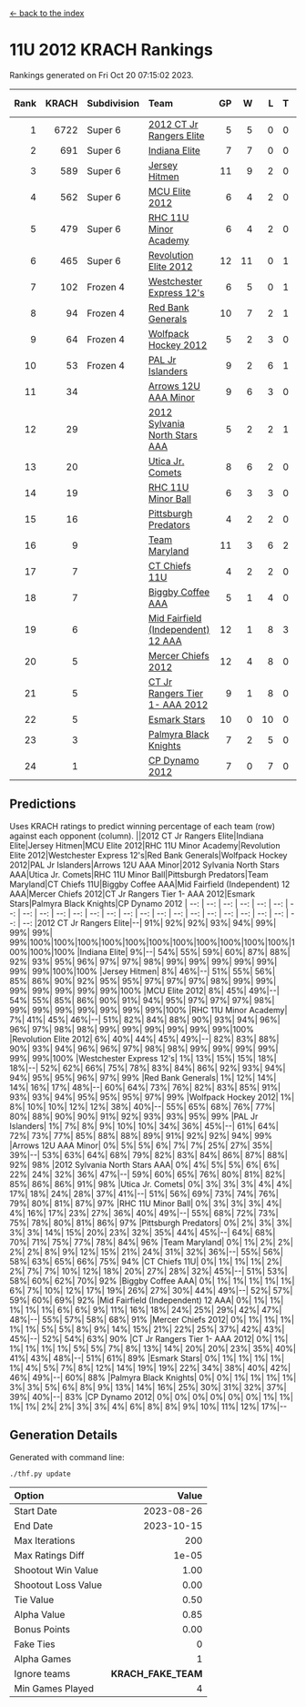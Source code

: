 [<- back to the index](readme.md)
# 11U 2012 KRACH Rankings
Rankings generated on Fri Oct 20 07:15:02 2023.

Rank|KRACH|Subdivision|Team|GP|W|L|T|OTW|OTL|SoS|Exp Wins|Win Diff
---:|---:|:---|:---|---:|---:|---:|---:|---:|---:|---:|---:|---:
1|6722|Super 6|[2012 CT Jr Rangers Elite](https://gamesheetstats.com/seasons/3664/teams/140909/schedule)|5|5|0|0|0|0|190|5.8|-0.0
2|691|Super 6|[Indiana Elite](https://gamesheetstats.com/seasons/3664/teams/144355/schedule)|7|7|0|0|0|0|13|7.9|0.0
3|589|Super 6|[Jersey Hitmen](https://gamesheetstats.com/seasons/3664/teams/140915/schedule)|11|9|2|0|0|0|668|9.8|-0.0
4|562|Super 6|[MCU Elite 2012](https://gamesheetstats.com/seasons/3664/teams/140908/schedule)|6|4|2|0|2|0|324|4.8|-0.0
5|479|Super 6|[RHC 11U Minor Academy](https://gamesheetstats.com/seasons/3664/teams/140913/schedule)|6|4|2|0|0|1|1131|4.8|-0.0
6|465|Super 6|[Revolution Elite 2012](https://gamesheetstats.com/seasons/3664/teams/140924/schedule)|12|11|0|1|1|0|26|12.4|0.0
7|102|Frozen 4|[Westchester Express 12's](https://gamesheetstats.com/seasons/3664/teams/140919/schedule)|6|5|0|1|1|0|11|6.4|0.0
8|94|Frozen 4|[Red Bank Generals](https://gamesheetstats.com/seasons/3664/teams/140916/schedule)|10|7|2|1|2|0|106|8.4|0.0
9|64|Frozen 4|[Wolfpack Hockey 2012](https://gamesheetstats.com/seasons/3664/teams/140914/schedule)|5|2|3|0|0|1|274|2.8|-0.0
10|53|Frozen 4|[PAL Jr Islanders](https://gamesheetstats.com/seasons/3664/teams/140921/schedule)|9|2|6|1|0|2|931|3.4|0.0
11|34||[Arrows 12U AAA Minor](https://gamesheetstats.com/seasons/3664/teams/140920/schedule)|9|6|3|0|1|0|27|6.9|0.0
12|29||[2012 Sylvania North Stars AAA](https://gamesheetstats.com/seasons/3664/teams/162461/schedule)|5|2|2|1|0|0|235|3.4|0.0
13|20||[Utica Jr. Comets](https://gamesheetstats.com/seasons/3664/teams/140923/schedule)|8|6|2|0|1|0|7|6.9|0.0
14|19||[RHC 11U Minor Ball](https://gamesheetstats.com/seasons/3664/teams/140917/schedule)|6|3|3|0|0|0|28|3.9|0.0
15|16||[Pittsburgh Predators](https://gamesheetstats.com/seasons/3664/teams/140925/schedule)|4|2|2|0|0|1|39|2.9|0.0
16|9||[Team Maryland](https://gamesheetstats.com/seasons/3664/teams/140928/schedule)|11|3|6|2|0|0|1186|4.9|0.0
17|7||[CT Chiefs 11U](https://gamesheetstats.com/seasons/3664/teams/140912/schedule)|4|2|2|0|0|0|9|2.9|0.0
18|7||[Biggby Coffee AAA](https://gamesheetstats.com/seasons/3664/teams/144354/schedule)|5|1|4|0|0|0|239|1.9|0.0
19|6||[Mid Fairfield (Independent) 12 AAA](https://gamesheetstats.com/seasons/3664/teams/140910/schedule)|12|1|8|3|0|2|88|3.4|0.0
20|5||[Mercer Chiefs 2012](https://gamesheetstats.com/seasons/3664/teams/140918/schedule)|12|4|8|0|0|1|31|4.9|0.0
21|5||[CT Jr Rangers Tier 1- AAA 2012](https://gamesheetstats.com/seasons/3664/teams/140911/schedule)|9|1|8|0|0|0|169|1.9|0.0
22|5||[Esmark Stars](https://gamesheetstats.com/seasons/3664/teams/140926/schedule)|10|0|10|0|0|0|381|0.9|0.0
23|3||[Palmyra Black Knights](https://gamesheetstats.com/seasons/3664/teams/140927/schedule)|7|2|5|0|0|0|68|2.9|0.0
24|1||[CP Dynamo 2012](https://gamesheetstats.com/seasons/3664/teams/140922/schedule)|7|0|7|0|0|0|151|0.9|0.0

## Predictions
Uses KRACH ratings to predict winning percentage of each team (row) against each opponent (column).
||2012 CT Jr Rangers Elite|Indiana Elite|Jersey Hitmen|MCU Elite 2012|RHC 11U Minor Academy|Revolution Elite 2012|Westchester Express 12's|Red Bank Generals|Wolfpack Hockey 2012|PAL Jr Islanders|Arrows 12U AAA Minor|2012 Sylvania North Stars AAA|Utica Jr. Comets|RHC 11U Minor Ball|Pittsburgh Predators|Team Maryland|CT Chiefs 11U|Biggby Coffee AAA|Mid Fairfield (Independent) 12 AAA|Mercer Chiefs 2012|CT Jr Rangers Tier 1- AAA 2012|Esmark Stars|Palmyra Black Knights|CP Dynamo 2012
| --: | --: | --: | --: | --: | --: | --: | --: | --: | --: | --: | --: | --: | --: | --: | --: | --: | --: | --: | --: | --: | --: | --: | --: | --: 
|2012 CT Jr Rangers Elite|--| 91%| 92%| 92%| 93%| 94%| 99%| 99%| 99%| 99%|100%|100%|100%|100%|100%|100%|100%|100%|100%|100%|100%|100%|100%|100%
|Indiana Elite|  9%|--| 54%| 55%| 59%| 60%| 87%| 88%| 92%| 93%| 95%| 96%| 97%| 97%| 98%| 99%| 99%| 99%| 99%| 99%| 99%| 99%|100%|100%
|Jersey Hitmen|  8%| 46%|--| 51%| 55%| 56%| 85%| 86%| 90%| 92%| 95%| 95%| 97%| 97%| 97%| 98%| 99%| 99%| 99%| 99%| 99%| 99%| 99%|100%
|MCU Elite 2012|  8%| 45%| 49%|--| 54%| 55%| 85%| 86%| 90%| 91%| 94%| 95%| 97%| 97%| 97%| 98%| 99%| 99%| 99%| 99%| 99%| 99%| 99%|100%
|RHC 11U Minor Academy|  7%| 41%| 45%| 46%|--| 51%| 82%| 84%| 88%| 90%| 93%| 94%| 96%| 96%| 97%| 98%| 98%| 99%| 99%| 99%| 99%| 99%| 99%|100%
|Revolution Elite 2012|  6%| 40%| 44%| 45%| 49%|--| 82%| 83%| 88%| 90%| 93%| 94%| 96%| 96%| 97%| 98%| 98%| 99%| 99%| 99%| 99%| 99%| 99%|100%
|Westchester Express 12's|  1%| 13%| 15%| 15%| 18%| 18%|--| 52%| 62%| 66%| 75%| 78%| 83%| 84%| 86%| 92%| 93%| 94%| 94%| 95%| 95%| 96%| 97%| 99%
|Red Bank Generals|  1%| 12%| 14%| 14%| 16%| 17%| 48%|--| 60%| 64%| 73%| 76%| 82%| 83%| 85%| 91%| 93%| 93%| 94%| 95%| 95%| 95%| 97%| 99%
|Wolfpack Hockey 2012|  1%|  8%| 10%| 10%| 12%| 12%| 38%| 40%|--| 55%| 65%| 68%| 76%| 77%| 80%| 88%| 90%| 90%| 91%| 92%| 93%| 93%| 95%| 99%
|PAL Jr Islanders|  1%|  7%|  8%|  9%| 10%| 10%| 34%| 36%| 45%|--| 61%| 64%| 72%| 73%| 77%| 85%| 88%| 88%| 89%| 91%| 92%| 92%| 94%| 99%
|Arrows 12U AAA Minor|  0%|  5%|  5%|  6%|  7%|  7%| 25%| 27%| 35%| 39%|--| 53%| 63%| 64%| 68%| 79%| 82%| 83%| 84%| 86%| 87%| 88%| 92%| 98%
|2012 Sylvania North Stars AAA|  0%|  4%|  5%|  5%|  6%|  6%| 22%| 24%| 32%| 36%| 47%|--| 59%| 60%| 65%| 76%| 80%| 81%| 82%| 85%| 86%| 86%| 91%| 98%
|Utica Jr. Comets|  0%|  3%|  3%|  3%|  4%|  4%| 17%| 18%| 24%| 28%| 37%| 41%|--| 51%| 56%| 69%| 73%| 74%| 76%| 79%| 80%| 81%| 87%| 97%
|RHC 11U Minor Ball|  0%|  3%|  3%|  3%|  4%|  4%| 16%| 17%| 23%| 27%| 36%| 40%| 49%|--| 55%| 68%| 72%| 73%| 75%| 78%| 80%| 81%| 86%| 97%
|Pittsburgh Predators|  0%|  2%|  3%|  3%|  3%|  3%| 14%| 15%| 20%| 23%| 32%| 35%| 44%| 45%|--| 64%| 68%| 70%| 71%| 75%| 77%| 78%| 84%| 96%
|Team Maryland|  0%|  1%|  2%|  2%|  2%|  2%|  8%|  9%| 12%| 15%| 21%| 24%| 31%| 32%| 36%|--| 55%| 56%| 58%| 63%| 65%| 66%| 75%| 94%
|CT Chiefs 11U|  0%|  1%|  1%|  1%|  2%|  2%|  7%|  7%| 10%| 12%| 18%| 20%| 27%| 28%| 32%| 45%|--| 51%| 53%| 58%| 60%| 62%| 70%| 92%
|Biggby Coffee AAA|  0%|  1%|  1%|  1%|  1%|  1%|  6%|  7%| 10%| 12%| 17%| 19%| 26%| 27%| 30%| 44%| 49%|--| 52%| 57%| 59%| 60%| 69%| 92%
|Mid Fairfield (Independent) 12 AAA|  0%|  1%|  1%|  1%|  1%|  1%|  6%|  6%|  9%| 11%| 16%| 18%| 24%| 25%| 29%| 42%| 47%| 48%|--| 55%| 57%| 58%| 68%| 91%
|Mercer Chiefs 2012|  0%|  1%|  1%|  1%|  1%|  1%|  5%|  5%|  8%|  9%| 14%| 15%| 21%| 22%| 25%| 37%| 42%| 43%| 45%|--| 52%| 54%| 63%| 90%
|CT Jr Rangers Tier 1- AAA 2012|  0%|  1%|  1%|  1%|  1%|  1%|  5%|  5%|  7%|  8%| 13%| 14%| 20%| 20%| 23%| 35%| 40%| 41%| 43%| 48%|--| 51%| 61%| 89%
|Esmark Stars|  0%|  1%|  1%|  1%|  1%|  1%|  4%|  5%|  7%|  8%| 12%| 14%| 19%| 19%| 22%| 34%| 38%| 40%| 42%| 46%| 49%|--| 60%| 88%
|Palmyra Black Knights|  0%|  0%|  1%|  1%|  1%|  1%|  3%|  3%|  5%|  6%|  8%|  9%| 13%| 14%| 16%| 25%| 30%| 31%| 32%| 37%| 39%| 40%|--| 83%
|CP Dynamo 2012|  0%|  0%|  0%|  0%|  0%|  0%|  1%|  1%|  1%|  1%|  2%|  2%|  3%|  3%|  4%|  6%|  8%|  8%|  9%| 10%| 11%| 12%| 17%|--

## Generation Details

Generated with command line:
```
./thf.py update
```

| Option | Value |
| :----- | ----: |
| Start Date | 2023-08-26 |
| End Date | 2023-10-15 |
| Max Iterations | 200 |
| Max Ratings Diff | 1e-05 |
| Shootout Win Value | 1.00 |
| Shootout Loss Value | 0.00 |
| Tie Value | 0.50 |
| Alpha Value | 0.85 |
| Bonus Points | 0.00 |
| Fake Ties | 0 |
| Alpha Games | 1 |
| Ignore teams | __KRACH_FAKE_TEAM__ |
| Min Games Played | 4 |

